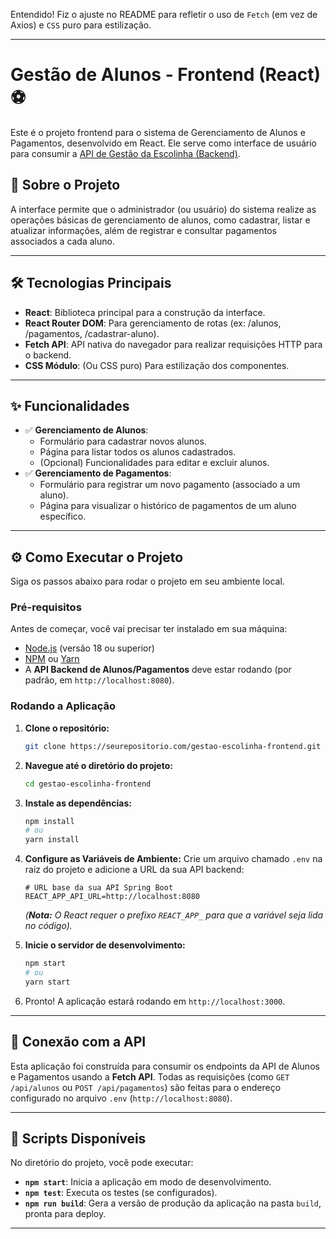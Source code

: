 Entendido\! Fiz o ajuste no README para refletir o uso de `Fetch` (em vez de Axios) e `CSS` puro para estilização.

-----

# Gestão de Alunos - Frontend (React) ⚽

Este é o projeto frontend para o sistema de Gerenciamento de Alunos e Pagamentos, desenvolvido em React. Ele serve como interface de usuário para consumir a [API de Gestão da Escolinha (Backend)](https://www.google.com/search?q=https://github.com/seulink/gestao-escolinha-backend).

## 🚀 Sobre o Projeto

A interface permite que o administrador (ou usuário) do sistema realize as operações básicas de gerenciamento de alunos, como cadastrar, listar e atualizar informações, além de registrar e consultar pagamentos associados a cada aluno.

-----

## 🛠️ Tecnologias Principais

  * **React**: Biblioteca principal para a construção da interface.
  * **React Router DOM**: Para gerenciamento de rotas (ex: /alunos, /pagamentos, /cadastrar-aluno).
  * **Fetch API**: API nativa do navegador para realizar requisições HTTP para o backend.
  * **CSS Módulo**: (Ou CSS puro) Para estilização dos componentes.

-----

## ✨ Funcionalidades

  * ✅ **Gerenciamento de Alunos**:
      * Formulário para cadastrar novos alunos.
      * Página para listar todos os alunos cadastrados.
      * (Opcional) Funcionalidades para editar e excluir alunos.
  * ✅ **Gerenciamento de Pagamentos**:
      * Formulário para registrar um novo pagamento (associado a um aluno).
      * Página para visualizar o histórico de pagamentos de um aluno específico.



-----

## ⚙️ Como Executar o Projeto

Siga os passos abaixo para rodar o projeto em seu ambiente local.

### Pré-requisitos

Antes de começar, você vai precisar ter instalado em sua máquina:

  * [Node.js](https://nodejs.org/en/) (versão 18 ou superior)
  * [NPM](https://www.npmjs.com/) ou [Yarn](https://yarnpkg.com/)
  * A **API Backend de Alunos/Pagamentos** deve estar rodando (por padrão, em `http://localhost:8080`).

### Rodando a Aplicação

1.  **Clone o repositório:**

    ```bash
    git clone https://seurepositorio.com/gestao-escolinha-frontend.git
    ```

2.  **Navegue até o diretório do projeto:**

    ```bash
    cd gestao-escolinha-frontend
    ```

3.  **Instale as dependências:**

    ```bash
    npm install
    # ou
    yarn install
    ```

4.  **Configure as Variáveis de Ambiente:**
    Crie um arquivo chamado `.env` na raiz do projeto e adicione a URL da sua API backend:

    ```env
    # URL base da sua API Spring Boot
    REACT_APP_API_URL=http://localhost:8080
    ```

    *(**Nota:** O React requer o prefixo `REACT_APP_` para que a variável seja lida no código).*

5.  **Inicie o servidor de desenvolvimento:**

    ```bash
    npm start
    # ou
    yarn start
    ```

6.  Pronto\! A aplicação estará rodando em `http://localhost:3000`.

-----

## 🔌 Conexão com a API

Esta aplicação foi construída para consumir os endpoints da API de Alunos e Pagamentos usando a **Fetch API**. Todas as requisições (como `GET /api/alunos` ou `POST /api/pagamentos`) são feitas para o endereço configurado no arquivo `.env` (`http://localhost:8080`).

-----

## 📜 Scripts Disponíveis

No diretório do projeto, você pode executar:

  * **`npm start`**: Inicia a aplicação em modo de desenvolvimento.
  * **`npm test`**: Executa os testes (se configurados).
  * **`npm run build`**: Gera a versão de produção da aplicação na pasta `build`, pronta para deploy.

-----
